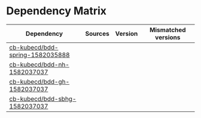 # Dependency Matrix

Dependency | Sources | Version | Mismatched versions
---------- | ------- | ------- | -------------------
[cb-kubecd/bdd-spring-1582035888](https://github.com/cb-kubecd/bdd-spring-1582035888.git) |  | []() | 
[cb-kubecd/bdd-nh-1582037037](https://github.com/cb-kubecd/bdd-nh-1582037037.git) |  | []() | 
[cb-kubecd/bdd-gh-1582037037](https://github.com/cb-kubecd/bdd-gh-1582037037.git) |  | []() | 
[cb-kubecd/bdd-sbhg-1582037037](https://github.com/cb-kubecd/bdd-sbhg-1582037037.git) |  | []() | 
